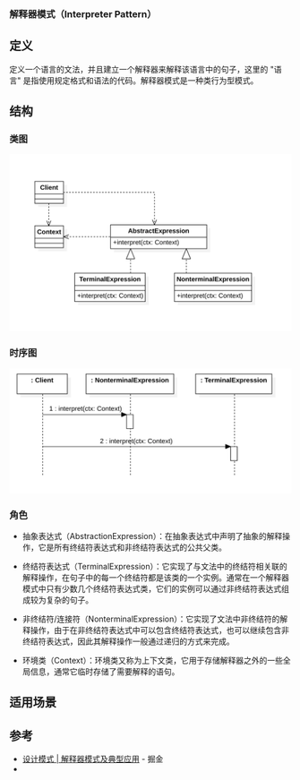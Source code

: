 ### 解释器模式（Interpreter Pattern）

## 定义

定义一个语言的文法，并且建立一个解释器来解释该语言中的句子，这里的 "语言" 是指使用规定格式和语法的代码。解释器模式是一种类行为型模式。

## 结构

### 类图

<img src="../assets/InterpreterPattern/image-20200718155408165.png" alt="image-20200718155408165" style="zoom:50%;" />

### 时序图

<img src="../assets/InterpreterPattern/image-20200718155505262.png" alt="image-20200718155505262" style="zoom:50%;" />

### 角色

- 抽象表达式（AbstractionExpression）：在抽象表达式中声明了抽象的解释操作，它是所有终结符表达式和非终结符表达式的公共父类。

- 终结符表达式（TerminalExpression）：它实现了与文法中的终结符相关联的解释操作，在句子中的每一个终结符都是该类的一个实例。通常在一个解释器模式中只有少数几个终结符表达式类，它们的实例可以通过非终结符表达式组成较为复杂的句子。

- 非终结符/连接符（NonterminalExpression）：它实现了文法中非终结符的解释操作，由于在非终结符表达式中可以包含终结符表达式，也可以继续包含非终结符表达式，因此其解释操作一般通过递归的方式来完成。

- 环境类（Context）：环境类又称为上下文类，它用于存储解释器之外的一些全局信息，通常它临时存储了需要解释的语句。



## 适用场景

## 参考

- [设计模式 | 解释器模式及典型应用](https://juejin.im/post/5c3afc586fb9a049a979f01e#heading-7) - 掘金
- 